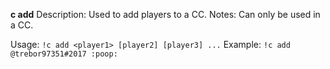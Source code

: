 **c add**
Description: Used to add players to a CC.
Notes: Can only be used in a CC.

Usage: `!c add <player1> [player2] [player3] ...`
Example: `!c add @trebor97351#2017 :poop:`
